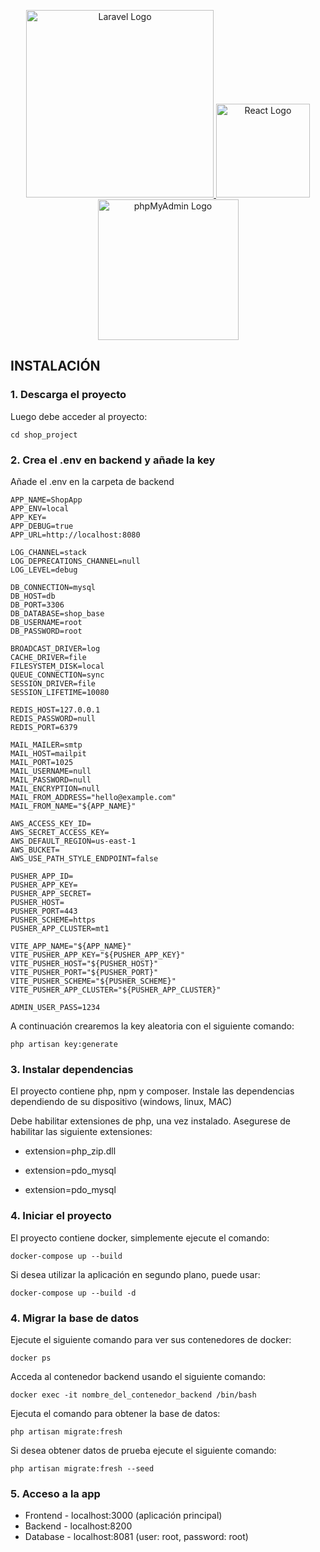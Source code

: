 <p align="center">
  <a href="https://laravel.com" target="_blank">
    <img src="https://raw.githubusercontent.com/laravel/art/master/logo-lockup/5%20SVG/2%20CMYK/1%20Full%20Color/laravel-logolockup-cmyk-red.svg" width="300" alt="Laravel Logo">
  </a>
  <a href="https://reactjs.org" target="_blank">
    <img src="https://upload.wikimedia.org/wikipedia/commons/thumb/a/a7/React-icon.svg/2300px-React-icon.svg.png" width="150" alt="React Logo">
  </a>
  <a href="https://www.phpmyadmin.net/" target="_blank">
    <img src="https://www.phpmyadmin.net/static/images/logo-og.png" width="225" alt="phpMyAdmin Logo">
  </a>
</p>




## INSTALACIÓN

### 1. Descarga el proyecto

Luego debe acceder al proyecto:

    cd shop_project

### 2. Crea el .env en backend y añade la key

Añade el .env en la carpeta de backend

    APP_NAME=ShopApp
    APP_ENV=local
    APP_KEY=
    APP_DEBUG=true
    APP_URL=http://localhost:8080

    LOG_CHANNEL=stack
    LOG_DEPRECATIONS_CHANNEL=null
    LOG_LEVEL=debug

    DB_CONNECTION=mysql
    DB_HOST=db
    DB_PORT=3306
    DB_DATABASE=shop_base
    DB_USERNAME=root
    DB_PASSWORD=root

    BROADCAST_DRIVER=log
    CACHE_DRIVER=file
    FILESYSTEM_DISK=local
    QUEUE_CONNECTION=sync
    SESSION_DRIVER=file
    SESSION_LIFETIME=10080

    REDIS_HOST=127.0.0.1
    REDIS_PASSWORD=null
    REDIS_PORT=6379

    MAIL_MAILER=smtp
    MAIL_HOST=mailpit
    MAIL_PORT=1025
    MAIL_USERNAME=null
    MAIL_PASSWORD=null
    MAIL_ENCRYPTION=null
    MAIL_FROM_ADDRESS="hello@example.com"
    MAIL_FROM_NAME="${APP_NAME}"

    AWS_ACCESS_KEY_ID=
    AWS_SECRET_ACCESS_KEY=
    AWS_DEFAULT_REGION=us-east-1
    AWS_BUCKET=
    AWS_USE_PATH_STYLE_ENDPOINT=false

    PUSHER_APP_ID=
    PUSHER_APP_KEY=
    PUSHER_APP_SECRET=
    PUSHER_HOST=
    PUSHER_PORT=443
    PUSHER_SCHEME=https
    PUSHER_APP_CLUSTER=mt1

    VITE_APP_NAME="${APP_NAME}"
    VITE_PUSHER_APP_KEY="${PUSHER_APP_KEY}"
    VITE_PUSHER_HOST="${PUSHER_HOST}"
    VITE_PUSHER_PORT="${PUSHER_PORT}"
    VITE_PUSHER_SCHEME="${PUSHER_SCHEME}"
    VITE_PUSHER_APP_CLUSTER="${PUSHER_APP_CLUSTER}"

    ADMIN_USER_PASS=1234

A continuación crearemos la key aleatoria con el siguiente comando:

    php artisan key:generate

### 3. Instalar dependencias

El proyecto contiene php, npm y composer. Instale las dependencias dependiendo de su dispositivo (windows, linux, MAC)

Debe habilitar extensiones de php, una vez instalado. Asegurese de habilitar las siguiente extensiones:

- extension=php_zip.dll

- extension=pdo_mysql

- extension=pdo_mysql


### 4. Iniciar el proyecto

El proyecto contiene docker, simplemente ejecute el comando:

    docker-compose up --build

Si desea utilizar la aplicación en segundo plano, puede usar:

    docker-compose up --build -d

### 4. Migrar la base de datos

Ejecute el siguiente comando para ver sus contenedores de docker:

    docker ps

Acceda al contenedor backend usando el siguiente comando:

    docker exec -it nombre_del_contenedor_backend /bin/bash

Ejecuta el comando para obtener la base de datos:

    php artisan migrate:fresh

Si desea obtener datos de prueba ejecute el siguiente comando:

    php artisan migrate:fresh --seed

### 5. Acceso a la app

- Frontend - localhost:3000 (aplicación principal)
- Backend  - localhost:8200
- Database - localhost:8081 (user: root, password: root)
  
